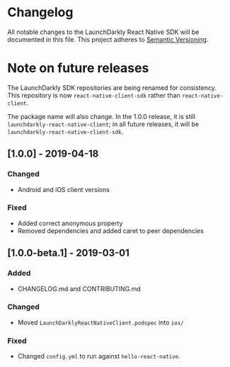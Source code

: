 # Changelog

All notable changes to the LaunchDarkly React Native SDK will be documented in this file. This project adheres to [Semantic Versioning](http://semver.org).

# Note on future releases

The LaunchDarkly SDK repositories are being renamed for consistency. This repository is now `react-native-client-sdk` rather than `react-native-client`.

The package name will also change. In the 1.0.0 release, it is still `launchdarkly-react-native-client`; in all future releases, it will be `launchdarkly-react-native-client-sdk`.

## [1.0.0] - 2019-04-18
### Changed
- Android and iOS client versions
### Fixed
- Added correct anonymous property
- Removed dependencies and added caret to peer dependencies

## [1.0.0-beta.1] - 2019-03-01
### Added
- CHANGELOG.md and CONTRIBUTING.md
### Changed
- Moved `LaunchDarklyReactNativeClient.podspec` into `ios/`
### Fixed
- Changed `config.yml` to run against `hello-react-native`.